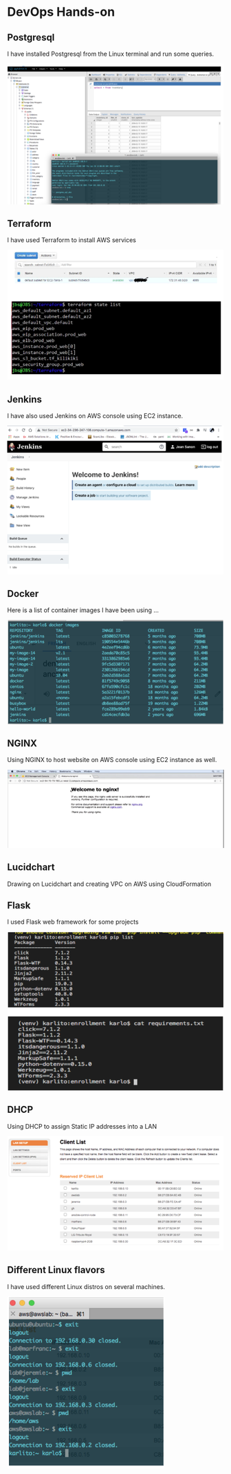 
# DevOps Hands-on

## Postgresql

I have installed Postgresql from the Linux terminal and run some queries.

![Postgresql](https://github.com/jsanon01/hands-on/blob/main/images/postgresql.png)

## Terraform

I have used Terraform to install AWS services

![Terraform](https://github.com/jsanon01/hands-on/blob/main/images/terraform.png)

## Jenkins
I have also used Jenkins on AWS console using EC2 instance.

![Jenkins](https://github.com/jsanon01/hands-on/blob/main/images/jenkins.png)

## Docker

Here is a list of container images I have been using ...

![Docker](https://github.com/jsanon01/hands-on/blob/main/images/docker.png)

## NGINX

Using NGINX to host website on AWS console using EC2 instance as well.

![NGINX](https://github.com/jsanon01/hands-on/blob/main/images/nginx.png)

## Lucidchart 

Drawing on Lucidchart and creating VPC on AWS using CloudFormation


## Flask

I used Flask web framework for some projects

![Flask](https://github.com/jsanon01/hands-on/blob/main/images/flask.png)


## DHCP

Using DHCP to assign Static IP addresses into a LAN

![DHCP](https://github.com/jsanon01/hands-on/blob/main/images/dhcp.png)

## Different Linux flavors 
I have used different Linux distros on several machines.

![Linux Distros](https://github.com/jsanon01/hands-on/blob/main/images/linux_distros.png)